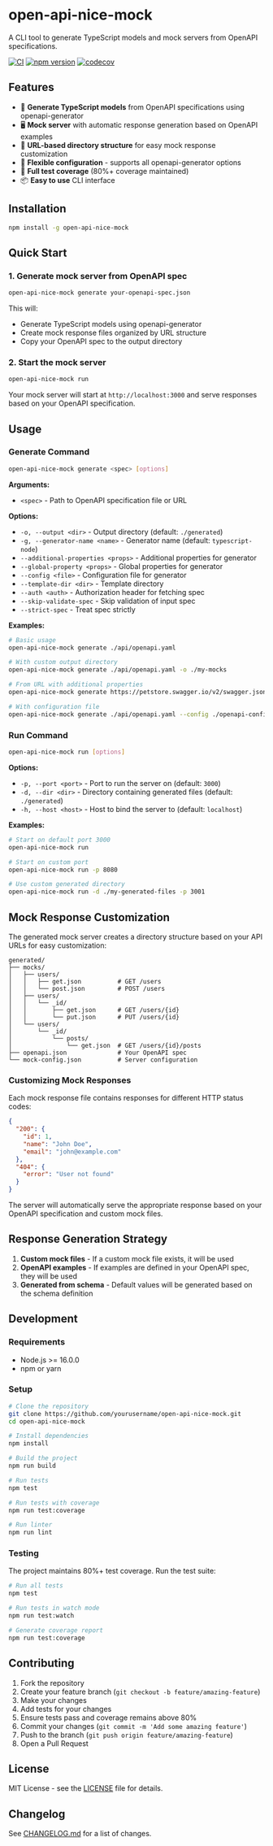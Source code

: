 # open-api-nice-mock

A CLI tool to generate TypeScript models and mock servers from OpenAPI specifications.

[![CI](https://github.com/yourusername/open-api-nice-mock/workflows/CI/badge.svg)](https://github.com/yourusername/open-api-nice-mock/actions)
[![npm version](https://badge.fury.io/js/open-api-nice-mock.svg)](https://badge.fury.io/js/open-api-nice-mock)
[![codecov](https://codecov.io/gh/yourusername/open-api-nice-mock/branch/main/graph/badge.svg)](https://codecov.io/gh/yourusername/open-api-nice-mock)

## Features

- 🚀 **Generate TypeScript models** from OpenAPI specifications using openapi-generator
- 🖥️ **Mock server** with automatic response generation based on OpenAPI examples
- 📁 **URL-based directory structure** for easy mock response customization
- 🔧 **Flexible configuration** - supports all openapi-generator options
- 🧪 **Full test coverage** (80%+ coverage maintained)
- 📦 **Easy to use** CLI interface

## Installation

```bash
npm install -g open-api-nice-mock
```

## Quick Start

### 1. Generate mock server from OpenAPI spec

```bash
open-api-nice-mock generate your-openapi-spec.json
```

This will:
- Generate TypeScript models using openapi-generator
- Create mock response files organized by URL structure
- Copy your OpenAPI spec to the output directory

### 2. Start the mock server

```bash
open-api-nice-mock run
```

Your mock server will start at `http://localhost:3000` and serve responses based on your OpenAPI specification.

## Usage

### Generate Command

```bash
open-api-nice-mock generate <spec> [options]
```

**Arguments:**
- `<spec>` - Path to OpenAPI specification file or URL

**Options:**
- `-o, --output <dir>` - Output directory (default: `./generated`)
- `-g, --generator-name <name>` - Generator name (default: `typescript-node`)
- `--additional-properties <props>` - Additional properties for generator
- `--global-property <props>` - Global properties for generator
- `--config <file>` - Configuration file for generator
- `--template-dir <dir>` - Template directory
- `--auth <auth>` - Authorization header for fetching spec
- `--skip-validate-spec` - Skip validation of input spec
- `--strict-spec` - Treat spec strictly

**Examples:**

```bash
# Basic usage
open-api-nice-mock generate ./api/openapi.yaml

# With custom output directory
open-api-nice-mock generate ./api/openapi.yaml -o ./my-mocks

# From URL with additional properties
open-api-nice-mock generate https://petstore.swagger.io/v2/swagger.json --additional-properties="npmName=my-client"

# With configuration file
open-api-nice-mock generate ./api/openapi.yaml --config ./openapi-config.json
```

### Run Command

```bash
open-api-nice-mock run [options]
```

**Options:**
- `-p, --port <port>` - Port to run the server on (default: `3000`)
- `-d, --dir <dir>` - Directory containing generated files (default: `./generated`)
- `-h, --host <host>` - Host to bind the server to (default: `localhost`)

**Examples:**

```bash
# Start on default port 3000
open-api-nice-mock run

# Start on custom port
open-api-nice-mock run -p 8080

# Use custom generated directory
open-api-nice-mock run -d ./my-generated-files -p 3001
```

## Mock Response Customization

The generated mock server creates a directory structure based on your API URLs for easy customization:

```
generated/
├── mocks/
│   ├── users/
│   │   ├── get.json          # GET /users
│   │   └── post.json         # POST /users
│   ├── users/
│   │   └── _id/
│   │       ├── get.json      # GET /users/{id}
│   │       └── put.json      # PUT /users/{id}
│   └── users/
│       └── _id/
│           └── posts/
│               └── get.json  # GET /users/{id}/posts
├── openapi.json              # Your OpenAPI spec
└── mock-config.json          # Server configuration
```

### Customizing Mock Responses

Each mock response file contains responses for different HTTP status codes:

```json
{
  "200": {
    "id": 1,
    "name": "John Doe",
    "email": "john@example.com"
  },
  "404": {
    "error": "User not found"
  }
}
```

The server will automatically serve the appropriate response based on your OpenAPI specification and custom mock files.

## Response Generation Strategy

1. **Custom mock files** - If a custom mock file exists, it will be used
2. **OpenAPI examples** - If examples are defined in your OpenAPI spec, they will be used
3. **Generated from schema** - Default values will be generated based on the schema definition

## Development

### Requirements

- Node.js >= 16.0.0
- npm or yarn

### Setup

```bash
# Clone the repository
git clone https://github.com/yourusername/open-api-nice-mock.git
cd open-api-nice-mock

# Install dependencies
npm install

# Build the project
npm run build

# Run tests
npm test

# Run tests with coverage
npm run test:coverage

# Run linter
npm run lint
```

### Testing

The project maintains 80%+ test coverage. Run the test suite:

```bash
# Run all tests
npm test

# Run tests in watch mode
npm run test:watch

# Generate coverage report
npm run test:coverage
```

## Contributing

1. Fork the repository
2. Create your feature branch (`git checkout -b feature/amazing-feature`)
3. Make your changes
4. Add tests for your changes
5. Ensure tests pass and coverage remains above 80%
6. Commit your changes (`git commit -m 'Add some amazing feature'`)
7. Push to the branch (`git push origin feature/amazing-feature`)
8. Open a Pull Request

## License

MIT License - see the [LICENSE](LICENSE) file for details.

## Changelog

See [CHANGELOG.md](CHANGELOG.md) for a list of changes.